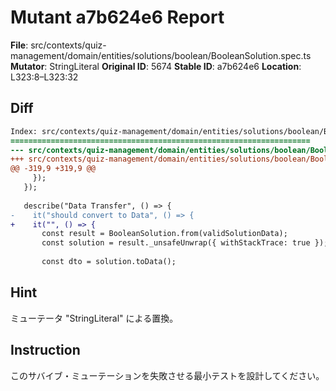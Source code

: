 # Mutant a7b624e6 Report

**File**: src/contexts/quiz-management/domain/entities/solutions/boolean/BooleanSolution.spec.ts
**Mutator**: StringLiteral
**Original ID**: 5674
**Stable ID**: a7b624e6
**Location**: L323:8–L323:32

## Diff

```diff
Index: src/contexts/quiz-management/domain/entities/solutions/boolean/BooleanSolution.spec.ts
===================================================================
--- src/contexts/quiz-management/domain/entities/solutions/boolean/BooleanSolution.spec.ts	original
+++ src/contexts/quiz-management/domain/entities/solutions/boolean/BooleanSolution.spec.ts	mutated #5674
@@ -319,9 +319,9 @@
     });
   });
 
   describe("Data Transfer", () => {
-    it("should convert to Data", () => {
+    it("", () => {
       const result = BooleanSolution.from(validSolutionData);
       const solution = result._unsafeUnwrap({ withStackTrace: true });
 
       const dto = solution.toData();
```

## Hint

ミューテータ "StringLiteral" による置換。

## Instruction

このサバイブ・ミューテーションを失敗させる最小テストを設計してください。
